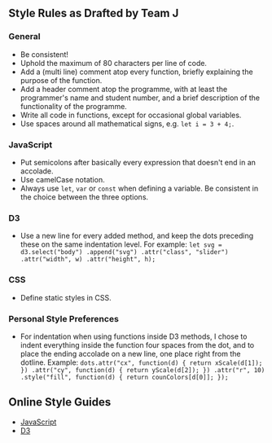## Style Rules as Drafted by Team J

### General
*  Be consistent!
*  Uphold the maximum of 80 characters per line of code.
*  Add a (multi line) comment atop every function, briefly explaining the purpose of the function.
*  Add a header comment atop the programme, with at least the programmer's name and student number, and a brief description of the functionality of the programme.
*  Write all code in functions, except for occasional global variables.
*  Use spaces around all mathematical signs, e.g. `let i = 3 + 4;`.


### JavaScript
*  Put semicolons after basically every expression that doesn't end in an accolade.
*  Use camelCase notation.
*  Always use `let`, `var` or `const` when defining a variable. Be consistent in the choice between the three options.


### D3
*  Use a new line for every added method, and keep the dots preceding these on the same indentation level. For example:
`let svg = d3.select("body")
             .append("svg")
             .attr("class", "slider")
             .attr("width", w)
             .attr("height", h);`

### CSS
*  Define static styles in CSS.

### Personal Style Preferences
*  For indentation when using functions inside D3 methods, I chose to indent everything inside the function four spaces from the dot, and to place the ending accolade on a new line, one place right from the dotline. Example:
`dots.attr("cx", function(d) {
          return xScale(d[1]);
      })
     .attr("cy", function(d) {
          return yScale(d[2]);
      })
     .attr("r", 10)
     .style("fill", function(d) {
          return counColors[d[0]];
      });`

## Online Style Guides
* [JavaScript](https://github.com/airbnb/javascript)
* [D3](https://northlandia.wordpress.com/2014/10/23/ten-best-practices-for-coding-with-d3/)
